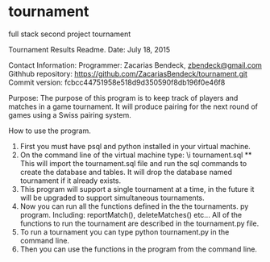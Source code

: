 # tournament
full stack second project tournament 

Tournament Results Readme.
Date: July 18, 2015

Contact Information:
Programmer: Zacarias Bendeck, zbendeck@gmail.com
Githhub repository: https://github.com/ZacariasBendeck/tournament.git
Commit version: fcbcc44751958e518d9d350590f8db196f0e46f8


Purpose:
The purpose of this program is to keep track of players and matches in a game tournament. It will produce pairing for the next round of games using a Swiss pairing system. 


How to use the program. 
1.  First you must have psql and python installed in your virtual machine.  
2.  On the command line of the virtual machine type:
\i tournament.sql
	** This will import the tournament.sql file and run the sql commands to create the database and tables.  It will drop the database named tournament if it already exists.  
3.   This program will support a single tournament at a time, in the future it will be upgraded to support simultaneous tournaments.  
4.  Now you can run all the functions defined in the the tournaments. py program.  Including: reportMatch(), deleteMatches() etc... 
All of the functions to run the tournament are described in the tournament.py file. 
5.  To run a tournament you can type python tournament.py in the command line. 
6.  Then you can use the functions in the program from the command line.
